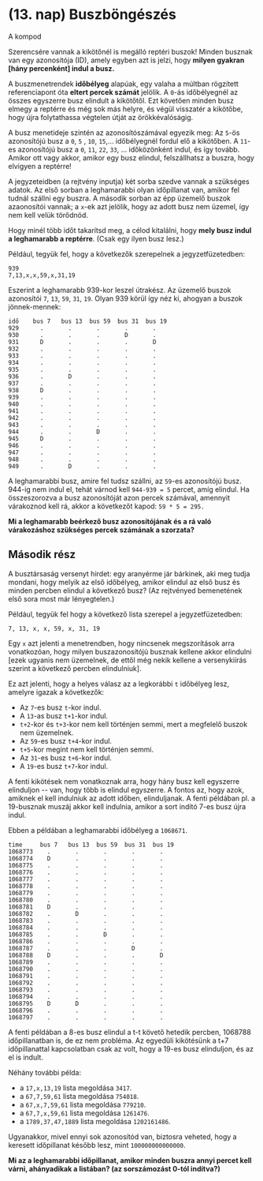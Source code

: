 (13. nap) Buszböngészés
===========================
A kompod  

Szerencsére vannak a kikötőnél is megálló reptéri buszok! Minden busznak van egy azonosítója (ID), amely egyben azt is jelzi, hogy **milyen gyakran [hány percenként] indul a busz.**

A buszmenetrendek **időbélyeg** alapúak, egy valaha a múltban rögzített referenciapont óta **eltert percek számát** jelölik. A ``0``-ás időbélyegnél az összes egyszerre busz elindult a kikötőtől. Ezt követően minden busz elmegy a reptérre és még sok más helyre, és végül visszatér a kikötőbe, hogy újra folytathassa végtelen útját az örökkévalóságig.

A busz menetideje szintén az azonosítószámával egyezik meg: Az ``5``-ös azonosítójú busz a ``0``, ``5`` , ``10``, ``15``,... időbélyegnél fordul elő a kikötőben. A ``11``-es azonosítójú busz a ``0``, ``11``, ``22``, ``33``, ... időközönként indul, és így tovább. Amikor ott vagy akkor, amikor egy busz elindul, felszállhatsz a buszra, hogy elvigyen a reptérre!

A jegyzeteidben (a rejtvény inputja) két sorba szedve vannak a szükséges adatok. Az első sorban a leghamarabbi olyan időpillanat van, amikor fel tudnál szállni egy buszra. A második sorban az épp üzemelő buszok azaonosítói vannak; a ``x``-ek azt jelölik, hogy az adott busz nem üzemel, így nem kell velük törődnöd.

Hogy minél több időt takarítsd meg, a célod kitalálni, hogy **mely busz indul a leghamarabb a reptérre**. (Csak egy ilyen busz lesz.)

Például, tegyük fel, hogy a következők szerepelnek a jegyzetfüzetedben:

```
939
7,13,x,x,59,x,31,19
```

Eszerint a leghamarabb 939-kor leszel útrakész. Az üzemelő buszok azonosítói ``7``, ``13``, ``59``, ``31``, ``19``. Olyan 939 körül így néz ki, ahogyan a buszok jönnek-mennek:

```
idő    bus 7   bus 13  bus 59  bus 31  bus 19
929      .       .       .       .       .
930      .       .       .       D       .
931      D       .       .       .       D
932      .       .       .       .       .
933      .       .       .       .       .
934      .       .       .       .       .
935      .       .       .       .       .
936      .       D       .       .       .
937      .       .       .       .       .
938      D       .       .       .       .
939      .       .       .       .       .
940      .       .       .       .       .
941      .       .       .       .       .
942      .       .       .       .       .
943      .       .       .       .       .
944      .       .       D       .       .
945      D       .       .       .       .
946      .       .       .       .       .
947      .       .       .       .       .
948      .       .       .       .       .
949      .       D       .       .       .
```

A leghamarabbi busz, amire fel tudsz szállni, az ``59``-es azonosítójú busz. 944-ig nem indul el, tehát várnod kell ```944-939 = 5``` percet, amíg elindul. Ha összeszorozva a busz azonosítóját azon percek számával, amennyit várakoznod kell rá, akkor a következőt kapod:
```59 * 5 = 295.```

**Mi a leghamarabb beérkező busz azonosítójának és a rá való várakozáshoz szükséges percek számának a szorzata?**

Második rész
------------
A busztársaság versenyt hirdet: egy aranyérme jár bárkinek, aki meg tudja mondani, hogy melyik az első időbélyeg, amikor elindul az első busz és minden percben elindul a következő busz?
(Az rejtvényed bemenetének első sora most már lényegtelen.)

Például, tegyük fel hogy a következő lista szerepel a jegyzetfüzetedben:

```7, 13, x, x, 59, x, 31, 19```

Egy ``x`` azt jelenti a menetrendben, hogy nincsenek megszorítások arra vonatkozóan, hogy milyen buszazonosítójú busznak kellene akkor elindulni [ezek ugyanis nem üzemelnek, de ettől még nekik kellene a versenykiírás szerint a következő percben elindulniuk].

Ez azt jelenti, hogy a helyes válasz az a legkorábbi ``t`` időbélyeg lesz, amelyre igazak a következők:

- Az ``7``-es busz ``t``-kor indul.
- A ``13``-as busz ``t+1``-kor indul.
- ``t+2``-kor és ``t+3``-kor nem kell történjen semmi, mert a megfelelő buszok nem üzemelnek.
- Az ``59``-es busz ``t+4``-kor indul.
- ``t+5``-kor megint nem kell történjen semmi.
- Az ``31``-es busz ``t+6``-kor indul.
- A ``19``-es busz ``t+7``-kor indul.

A fenti kikötések nem vonatkoznak arra, hogy hány busz kell egyszerre elinduljon -- van, hogy több is elindul egyszerre. A fontos az, hogy azok, amiknek el kell indulniuk az adott időben, elinduljanak.
A fenti példában pl. a 19-busznak muszáj akkor kell indulnia, amikor a sort indító 7-es busz újra indul.

Ebben a példában a leghamarabbi időbélyeg a ``1068671``.

```
time     bus 7   bus 13  bus 59  bus 31  bus 19
1068773    .       .       .       .       .
1068774    D       .       .       .       .
1068775    .       .       .       .       .
1068776    .       .       .       .       .
1068777    .       .       .       .       .
1068778    .       .       .       .       .
1068779    .       .       .       .       .
1068780    .       .       .       .       .
1068781    D       .       .       .       .
1068782    .       D       .       .       .
1068783    .       .       .       .       .
1068784    .       .       .       .       .
1068785    .       .       D       .       .
1068786    .       .       .       .       .
1068787    .       .       .       D       .
1068788    D       .       .       .       D
1068789    .       .       .       .       .
1068790    .       .       .       .       .
1068791    .       .       .       .       .
1068792    .       .       .       .       .
1068793    .       .       .       .       .
1068794    .       .       .       .       .
1068795    D       D       .       .       .
1068796    .       .       .       .       .
1068797    .       .       .       .       .
```

A fenti példában a 8-es busz elindul a t-t követő hetedik percben, 1068788 időpillanatban is, de ez nem probléma. Az egyedüli kikötésünk a t+7 időpillanattal kapcsolatban csak az volt, hogy a 19-es busz elinduljon, és az el is indult.

Néhány további példa:

- a ``17,x,13,19`` lista megoldása ``3417``.
- a ``67,7,59,61`` lista megoldása ``754018``.
- a ``67,x,7,59,61`` lista megoldása ``779210``.
- a ``67,7,x,59,61`` lista megoldása ``1261476``.
- a ``1789,37,47,1889`` lista megoldása ``1202161486``.

Ugyanakkor, mivel ennyi sok azonosítód van, biztosra veheted, hogy a keresett időpillanat később lesz, mint ``100000000000000``.

**Mi az a leghamarabbi időpillanat, amikor minden buszra annyi percet kell várni, ahányadikak a listában? (az sorszámozást 0-tól indítva?)**
